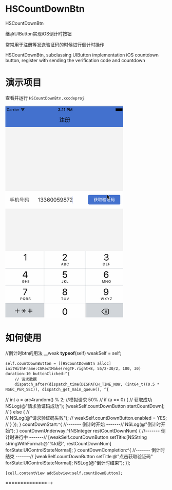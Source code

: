 HSCountDownBtn
==============

HSCountDownBtn

继承UIButton实现iOS倒计时按钮

常常用于注册等发送验证码的时候进行倒计时操作

HSCountDownBtn, subclassing UIButton implementation iOS countdown button, register with sending the verification code and countdown

演示项目
==============
查看并运行 `HSCountDownBtn.xcodeproj`

![效果图](https://github.com/tukzi/HSCountDownBtn/blob/master/demo.gif)


如何使用
==============
//倒计时btn的用法
    __weak __typeof__(self) weakSelf = self;
    
    self.countDownButton = [[HSCountDownBtn alloc] initWithFrame:CGRectMake(regTF.right+8, 55/2-30/2, 100, 30) duration:10 buttonClicked:^{
        // 请求数据
        dispatch_after(dispatch_time(DISPATCH_TIME_NOW, (int64_t)(0.5 * NSEC_PER_SEC)), dispatch_get_main_queue(), ^{
//            int a = arc4random() % 2;   //模拟请求 50%
//            if (a == 0) {
                // 获取成功
                NSLog(@"请求验证码成功");
                [weakSelf.countDownButton startCountDown];
//            } else {
//      
//                NSLog(@"请求验证码失败");
//                weakSelf.countDownButton.enabled = YES;
//            }
        });
    } countDownStart:^{
        //------- 倒计时开始 -------//
        NSLog(@"倒计时开始");
    } countDownUnderway:^(NSInteger restCountDownNum) {
        //------- 倒计时进行中 -------//
        [weakSelf.countDownButton setTitle:[NSString stringWithFormat:@"%ld秒", restCountDownNum] forState:UIControlStateNormal];
    } countDownCompletion:^{
        //------- 倒计时结束 -------//
        [weakSelf.countDownButton setTitle:@"点击获取验证码" forState:UIControlStateNormal];
        NSLog(@"倒计时结束");
    }];
    
    [cell.contentView addSubview:self.countDownButton];



 
==============-->



